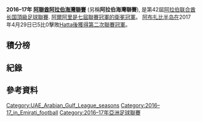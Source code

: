 **2016–17年 [阿聯酋阿拉伯海灣聯賽](../Page/阿聯酋阿拉伯海灣聯賽.md "wikilink")**
(另稱**阿拉伯海灣聯賽**),
是第42屆[阿拉伯联合酋长国頂級足球聯賽](../Page/阿拉伯联合酋长国.md "wikilink").
[阿爾阿里是七屆聯賽冠軍的衛冕冠軍](https://zh.wikipedia.org/wiki/阿爾阿里足球會 "wikilink")。
[阿布扎比半岛在](../Page/阿布扎比半岛俱乐部.md "wikilink")2017年4月29日已5比0擊敗[Hatta後獲得第二次聯賽冠軍](https://zh.wikipedia.org/wiki/Hatta_Club "wikilink")。

## 積分榜

## 紀錄

## 參考資料

[Category:UAE_Arabian_Gulf_League_seasons](https://zh.wikipedia.org/wiki/Category:UAE_Arabian_Gulf_League_seasons "wikilink")
[Category:2016–17_in_Emirati_football](https://zh.wikipedia.org/wiki/Category:2016–17_in_Emirati_football "wikilink")
[Category:2016–17年亞洲足球聯賽](https://zh.wikipedia.org/wiki/Category:2016–17年亞洲足球聯賽 "wikilink")